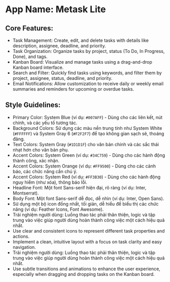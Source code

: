 # **App Name**: Metask Lite

## Core Features:

- Task Management: Create, edit, and delete tasks with details like description, assignee, deadline, and priority.
- Task Organization: Organize tasks by project, status (To Do, In Progress, Done), and tags.
- Kanban Board: Visualize and manage tasks using a drag-and-drop Kanban board interface.
- Search and Filter: Quickly find tasks using keywords, and filter them by project, assignee, status, deadline, and priority.
- Email Notifications: Allow customization to receive daily or weekly email summaries and reminders for upcoming or overdue tasks.

## Style Guidelines:

- Primary Color: System Blue (ví dụ: `#007AFF`) - Dùng cho các liên kết, nút chính, và các yếu tố tương tác.
- Background Colors: Sử dụng các màu nền trung tính như System White (`#FFFFFF`) và System Gray 6 (`#F2F2F7`) để tạo không gian sạch sẽ, thoáng đãng.
- Text Colors: System Gray (`#1D1D1F`) cho văn bản chính và các sắc thái nhạt hơn cho văn bản phụ.
- Accent Colors: System Green (ví dụ: `#34C759`) - Dùng cho các hành động thành công, xác nhận.
- Accent Colors: System Orange (ví dụ: `#FF9500`) - Dùng cho các cảnh báo, các chức năng cần chú ý.
- Accent Colors: System Red (ví dụ: `#FF3B30`) - Dùng cho các hành động nguy hiểm (như xóa), thông báo lỗi.
- Headline Font: Một font Sans-serif hiện đại, rõ ràng (ví dụ: Inter, Montserrat).
- Body Font: Một font Sans-serif dễ đọc, dễ nhìn (ví dụ: Inter, Open Sans).
- Sử dụng một bộ icon đồng nhất, tối giản, dễ hiểu để biểu thị các chức năng (ví dụ: Feather Icons, Font Awesome).
- Trải nghiệm người dùng: Luồng thao tác phải thân thiện, logic và tập trung vào việc giúp người dùng hoàn thành công việc một cách hiệu quả nhất.
- Use clear and consistent icons to represent different task properties and actions.
- Implement a clean, intuitive layout with a focus on task clarity and easy navigation.
- Trải nghiệm người dùng: Luồng thao tác phải thân thiện, logic và tập trung vào việc giúp người dùng hoàn thành công việc một cách hiệu quả nhất.
- Use subtle transitions and animations to enhance the user experience, especially when dragging and dropping tasks on the Kanban board.